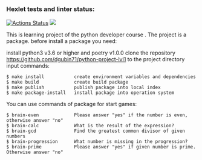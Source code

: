 ### Hexlet tests and linter status:
[![Actions Status](https://github.com/dgubin71/python-project-lvl1/workflows/hexlet-check/badge.svg)](https://github.com/dgubin71/python-project-lvl1/actions)
<a href="https://codeclimate.com/github/codeclimate/codeclimate/maintainability"><img src="https://api.codeclimate.com/v1/badges/a99a88d28ad37a79dbf6/maintainability" /></a>

This is learning project of the  python developer course . 
The project is a package. before  install a package you need:

 install python3 v3.6 or higher and poetry v1.0.0
 clone the repository https://github.com/dgubin71/python-project-lvl1  to the project directory
 input commands:

    $ make install           create environment variables and dependencies
    $ make build             create build package
    $ make publish           publish package into local index
    $ make package-install   install package into operation system

 You can use  commands of package for start games:

    $ brain-even             Please answer "yes" if the number is even, otherwise answer "no"
    $ brain-calc             What is the result of the expression? 
    $ brain-gcd              Find the greatest common divisor of given numbers
    $ brain-progression      What number is missing in the progression?
    $ brain-prime            Please answer "yes" if given number is prime. Otherwise answer "no"